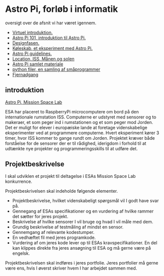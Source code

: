 # Astro Pi, forløb i informatik
oversigt over de afsnit vi har været igennem.


* [Virtuel introduktion.](/materiale/virtuelIntroduktion.md)
* [Astro Pi 101, introduktion til Astro Pi.](/materiale/AstroPi101.md)
* [Designfasen.](/materiale/Designfasen.md)
* [Køleskab, et eksperiment med Astro Pi.](/materiale/Koeleskab.md)
* [Astro Pi guidelines.](/materiale/Astro_Pi_Mission_Space_Lab_Guidelines_2020_21.pdf)
* [Location, ISS, Månen og solen](/materiale/theSunMoonAndISS.md)
* [Astro Pi samlet materiale](/AstroPiMateriale.pdf)
* [python filer, en samling af småprogrammer](/pythonFiler)
* [Fjernadgang](/materiale/fjernadgang.md)


## introduktion

[Astro Pi, Mission Space Lab](https://astro-pi.org/mission-space-lab/)

ESA har placeret to RaspberryPi microcomputere om bord på den internationale rumstation ISS. Computerne er udstyret med sensorer og to makeraer, et som peger ind i rumstationen og et som peger mod Jorden. Det er muligt for elever i europæiske lande at foretage videnskabelige eksperimenter ved at programmere computerne. Hvert eksperiment kører 3 timer, hvor ISS kommer to gange rundt om Jorden. Projektet kræver både forståelse for de sensorer der er til rådighed, iderigdom i forhold til at udtænkte nye projekter og programmeringsskills til at udføre det.

## Projektbeskrivelse

I skal udviklen et projekt til deltagelse i ESAs Mission Space Lab konkurrence.

Projektbeskrivelsen skal indeholde følgende elementer.
* Projektbeskrivelse, hvilket videnskabeligt spørgsmål vil I godt have svar på.
* Gennegang af ESAs specifikationer og en vurdering af hvilke rammer det sætter for jeres projekt.
* Beskrivelse af hvilke sensorer I vil bruge og hvad I vil måle med dem.
* Grundig beskrivelse af testmåling af mindst en sensor.
* Gennemgang af relevante kodestumper.
* En vedhæftet fil med jeres programkode.
* Vurdering af om jeres kode lever op til ESAs kravspecifikationer.
En del kan klippes direkte fra jeres ansøgning til ESA og må gerne være på engelsk.

Projektbeskrivelsen skal indføres i jeres portfolie. Jeres portfolier må gerne være ens, hvis I øverst skriver hvem I har arbejdet sammen med.
